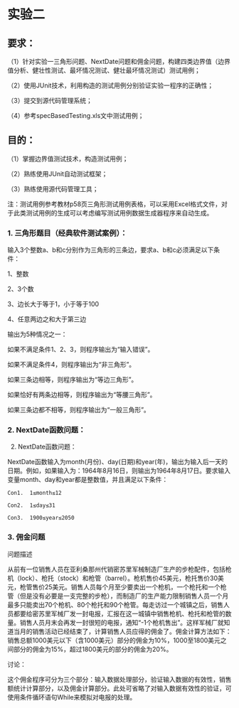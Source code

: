 # 实验二

## 要求：

（1）针对实验一三角形问题、NextDate问题和佣金问题，构建四类边界值（边界值分析、健壮性测试、最坏情况测试、健壮最坏情况测试）测试用例；

（2）使用JUnit技术，利用构造的测试用例分别验证实验一程序的正确性；

（3）提交到源代码管理系统；

（4）参考specBasedTesting.xls文中测试用例；

## 目的：

（1）掌握边界值测试技术，构造测试用例；

（2）熟练使用JUnit自动测试框架；

（3）熟练使用源代码管理工具；

注：测试用例参考教材p58页三角形测试用例表格，可以采用Excel格式文件，对于此类测试用例的生成可以考虑编写测试用例数据生成器程序来自动生成。

 

### 1. 三角形题目（经典软件测试案例）：

输入3个整数a、b和c分别作为三角形的三条边，要求a、b和c必须满足以下条件：

1、整数

2、3个数

3、边长大于等于1，小于等于100

4、任意两边之和大于第三边

输出为5种情况之一：

如果不满足条件1、2、3，则程序输出为“输入错误”。

如果不满足条件4，则程序输出为“非三角形”。

如果三条边相等，则程序输出为“等边三角形”。

如果恰好有两条边相等，则程序输出为“等腰三角形”。

如果三条边都不相等，则程序输出为“一般三角形”。

 

### 2. NextDate函数问题：

2. NextDate函数问题：

NextDate函数输入为month(月份)、day(日期)和year(年)，输出为输入后一天的日期。例如，如果输入为：1964年8月16日，则输出为1964年8月17日。要求输入变量month、day和year都是整数值，并且满足以下条件：

  	Con1.  1≤month≤12

  	Con2.  1≤day≤31

  	Con3.  1900≤year≤2050



### 3. 佣金问题

问题描述

从前有一位销售人员在亚利桑那州代销密苏里军械制造厂生产的步枪配件，包括枪机（lock）、枪托（stock）和枪管（barrel）。枪机售价45美元，枪托售价30美元，枪管售价25美元。销售人员每个月至少要卖出一个枪机，一个枪托和一个枪管（但是没有必要是一支完整的步枪），而制造厂的生产能力限制销售人员一个月最多只能卖出70个枪机、80个枪托和90个枪管。每走访过一个城镇之后，销售人员都要给密苏里军械厂发一封电报，汇报在这一城镇中销售枪机、枪托和枪管的数量。销售人员月末会再发一封很短的电报，通知“-1个枪机售出”。这样军械厂就知道当月的销售活动已经结束了，计算销售人员应得的佣金了。佣金计算方法如下：销售总额1000美元以下（含1000美元）部分的佣金为10%，1000至1800美元之间部分的佣金为15%，超过1800美元的部分的佣金为20%。

讨论：

这个佣金程序可分为三个部分：输入数据处理部分，验证输入数据的有效性，销售额统计计算部分，以及佣金计算部分。此处可省略了对输入数据有效性的验证，可使用条件循环语句While来模拟对电报的处理。

 

 
